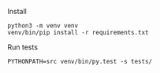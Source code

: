 
Install

    python3 -m venv venv
    venv/bin/pip install -r requirements.txt


Run tests

    PYTHONPATH=src venv/bin/py.test -s tests/

